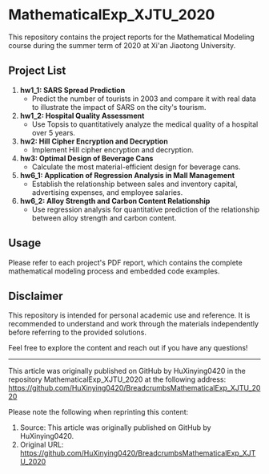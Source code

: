 # MathematicalExp_XJTU_2020

This repository contains the project reports for the Mathematical Modeling course during the summer term of 2020 at Xi'an Jiaotong University.

## Project List

1. **hw1_1: SARS Spread Prediction**
    - Predict the number of tourists in 2003 and compare it with real data to illustrate the impact of SARS on the city's tourism.
2. **hw1_2: Hospital Quality Assessment**
    - Use Topsis to quantitatively analyze the medical quality of a hospital over 5 years.
3. **hw2: Hill Cipher Encryption and Decryption**
    - Implement Hill cipher encryption and decryption.
4. **hw3: Optimal Design of Beverage Cans**
    - Calculate the most material-efficient design for beverage cans.
5. **hw6_1: Application of Regression Analysis in Mall Management**
    - Establish the relationship between sales and inventory capital, advertising expenses, and employee salaries.
6. **hw6_2: Alloy Strength and Carbon Content Relationship**
    - Use regression analysis for quantitative prediction of the relationship between alloy strength and carbon content.

## Usage

Please refer to each project's PDF report, which contains the complete mathematical modeling process and embedded code examples.

## Disclaimer
This repository is intended for personal academic use and reference. It is recommended to understand and work through the materials independently before referring to the provided solutions.

Feel free to explore the content and reach out if you have any questions!

--- 

This article was originally published on GitHub by HuXinying0420 in the repository MathematicalExp_XJTU_2020 at the following address: https://github.com/HuXinying0420/BreadcrumbsMathematicalExp_XJTU_2020

Please note the following when reprinting this content:

1. Source: This article was originally published on GitHub by HuXinying0420.
2. Original URL: https://github.com/HuXinying0420/BreadcrumbsMathematicalExp_XJTU_2020
